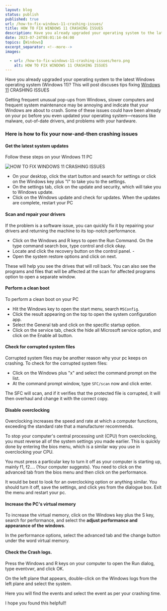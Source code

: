 ```yaml
---
layout: blog
status: publish
published: true
url: /how-to-fix-windows-11-crashing-issues/
title: HOW TO FIX WINDOWS 11 CRASHING ISSUES
description: Have you already upgraded your operating system to the latest Windows operating system (Windows 11)? This will post discuses tips fixing Windows 11 CRASHING ISSUES
date: 2023-07-24T08:01:14-04:00
topics: [Windows]
excerpt_separator: <!--more-->
images:

  - url: /how-to-fix-windows-11-crashing-issues/hero.png
    alt: HOW TO FIX WINDOWS 11 CRASHING ISSUES
---
```


Have you already upgraded your operating system to the latest Windows operating system (Windows 11)? This will post discuses tips fixing [Windows 11](https://www.xda-developers.com/windows-11/) CRASHING ISSUES
<!--more-->

Getting frequent unusual pop-ups from Windows, slower computers and frequent system maintenance may be annoying and indicate that your Windows are about to crash. Some of these issues could have been already on your pc before you even updated your operating system—reasons like malware, out-of-date drivers, and problems with your hardware.

### Here is how to fix your now-and-then crashing issues

#### Get the latest system updates

Follow these steps on your Windows 11 PC

![HOW TO FIX WINDOWS 11 CRASHING ISSUES](/how-to-fix-windows-11-crashing-issues/how-to-fix-windows-11-crashing-issues.png)

- On your desktop, click the start button and search for settings or click on the Windows key plus "I" to take you to the settings.
- On the settings tab, click on the update and security, which will take you to Windows update.
- Click on the Windows update and check for updates. When the updates are complete, restart your PC

#### Scan and repair your drivers

If the problem is a software issue, you can quickly fix it by repairing your drivers and returning the machine to its top-notch performance.

- Click on the Windows and R keys to open the Run Command. On the type command search box, type control and click okay.
- Locate and click the recovery button on the control panel. -
- Open the system restore options and click on next.

These will help you see the drives that will roll back. You can also see the programs and files that will be affected at the scan for affected programs option to open a separate window.

#### Perform a clean boot

To perform a clean boot on your PC

- Hit the Windows key to open the start menu, search `MSConfig`.
- Click the result appearing on the top to open the system configuration app. 
- Select the General tab and click on the specific startup option. 
- Click on the service tab, check the hide all Microsoft service option, and click on the Enable all button.

#### Check for corrupted system files

Corrupted system files may be another reason why your pc keeps on crashing. To check for the corrupted system files:

- Click on the Windows plus "x" and select the command prompt on the list.
- At the command prompt window, type `SFC/scan` now and click enter.

The SFC will scan, and if it verifies that the protected file is corrupted, it will then overhaul and change it with the correct copy.

#### Disable overclocking

Overclocking increases the speed and rate at which a computer functions, exceeding the standard rate that a manufacturer recommends.

To stop your computer's central processing unit (CPU) from overclocking, you must reverse all of the system settings you made earlier. This is quickly done by entering the bios menu, which is a similar way you use in overclocking your CPU.

You must press a particular key to turn it off as your computer is starting up, mainly f1, f2…. (Your computer suggests). You need to click on the advanced tab from the bios menu and then click on the performance.

It would be best to look for an overclocking option or anything similar. You should turn it off, save the settings, and click yes from the dialogue box. Exit the menu and restart your pc.

#### Increase the PC's virtual memory

To increase the virtual memory, click on the Windows key plus the S key, search for performance, and select the **adjust performance and appearance of the windows**.

In the performance options, select the advanced tab and the change button under the word virtual memory.

#### Check the Crash logs.

Press the Windows and R keys on your computer to open the Run dialog, type eventvwr, and click OK.

On the left plane that appears, double-click on the Windows logs from the left plane and select the system.

Here you will find the events and select the event as per your crashing time.

I hope you found this helpful!!